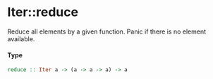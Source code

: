 # Iter::reduce

Reduce all elements by a given function. Panic if there is no element available.

#### Type
```haskell
reduce :: Iter a -> (a -> a -> a) -> a
```

